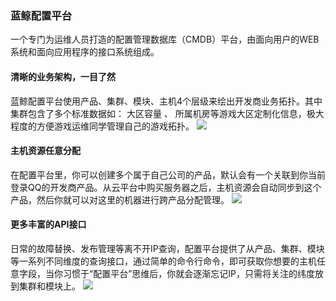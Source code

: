 ### 蓝鲸配置平台
一个专门为运维人员打造的配置管理数据库（CMDB）平台，由面向用户的WEB系统和面向应用程序的接口系统组成。
#### 清晰的业务架构，一目了然
蓝鲸配置平台使用产品、集群、模块、主机4个层级来绘出开发商业务拓扑。其中集群包含了多个标准数据如： 大区容量 、 所属机房等游戏大区定制化信息，极大程度的方便游戏运维同学管理自己的游戏拓扑。
![](http://bk.tencent.com/static/bk-os/product/blueking/img/cc/cc1.jpg)

#### 主机资源任意分配
在配置平台里，你可以创建多个属于自己公司的产品，默认会有一个关联到你当前登录QQ的开发商产品。从云平台中购买服务器之后，主机资源会自动同步到这个产品，然后你就可以对这里的机器进行跨产品分配管理。
![](http://bk.tencent.com/static/bk-os/product/blueking/img/cc/cc2.jpg)

#### 更多丰富的API接口
日常的故障替换、发布管理等离不开IP查询，配置平台提供了从产品、集群、模块等一系列不同维度的查询接口，通过简单的命令行命令，即可获取你想要的主机任意字段，当你习惯于“配置平台”思维后，你就会逐渐忘记IP，只需将关注的纬度放到集群和模块上。
![](http://bk.tencent.com/static/bk-os/product/blueking/img/cc/cc3.jpg)

